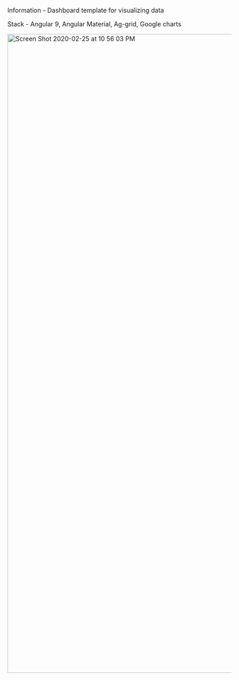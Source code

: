 Information - 
Dashboard template for visualizing data

Stack - 
Angular 9, Angular Material, Ag-grid, Google charts

<img width="1437" alt="Screen Shot 2020-02-25 at 10 56 03 PM" src="https://user-images.githubusercontent.com/18072449/75313584-dc841f00-5822-11ea-8875-9ffb08c4bc74.png">

